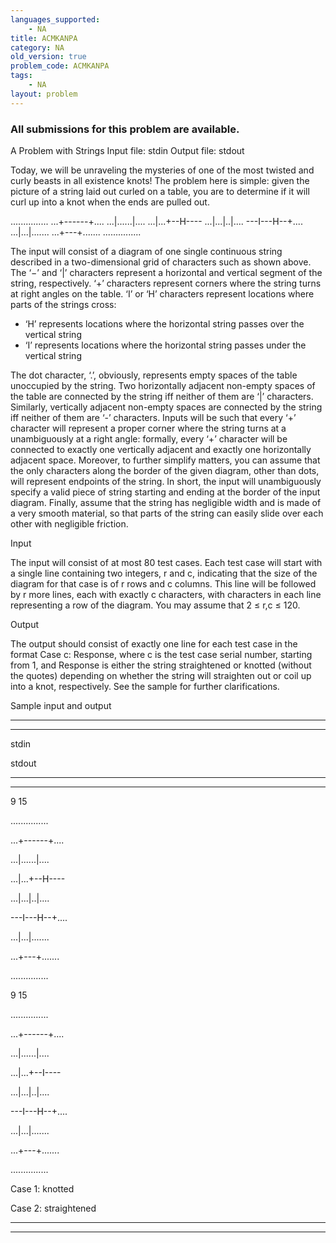 ```yaml
---
languages_supported:
    - NA
title: ACMKANPA
category: NA
old_version: true
problem_code: ACMKANPA
tags:
    - NA
layout: problem
---
```

###  All submissions for this problem are available. 

  <a id="x1-2r1" name="x1-2r1"></a>A  Problem with Strings  Input file: stdin Output file: stdout  

  

    

Today, we will be unraveling the mysteries of one of the most twisted and curly beasts in all existence knots! The problem here is simple: given the picture of a string laid out curled on a table, you are to determine if it will curl up into a knot when the ends are pulled out.

 ............... 
 ...+------+.... 
 ...|......|.... 
 ...|...+--H---- 
 ...|...|..|.... 
 ---I---H--+.... 
 ...|...|....... 
 ...+---+....... 
 ............... 

 

The input will consist of a diagram of one single continuous string described in a two-dimensional grid of characters such as shown above. The ‘−’ and ‘|’ characters represent a horizontal and vertical segment of the string, respectively. ‘+’ characters represent corners where the string turns at right angles on the table. ‘I’ or ‘H’ characters represent locations where parts of the strings cross:

- ‘H’ represents locations where the horizontal string passes over the vertical string
- ‘I’ represents locations where the horizontal string passes under the vertical string

The dot character, ‘.’, obviously, represents empty spaces of the table unoccupied by the string. Two horizontally adjacent non-empty spaces of the table are connected by the string iff neither of them are ‘|’ characters. Similarly, vertically adjacent non-empty spaces are connected by the string iff neither of them are ‘-’ characters. Inputs will be such that every ‘+’ character will represent a proper corner where the string turns at a unambiguously at a right angle: formally, every ‘+’ character will be connected to exactly one vertically adjacent and exactly one horizontally adjacent space. Moreover, to further simplify matters, you can assume that the only characters along the border of the given diagram, other than dots, will represent endpoints of the string. In short, the input will unambiguously specify a valid piece of string starting and ending at the border of the input diagram. Finally, assume that the string has negligible width and is made of a very smooth material, so that parts of the string can easily slide over each other with negligible friction.

Input

The input will consist of at most 80 test cases. Each test case will start with a single line containing two integers, r and c, indicating that the size of the diagram for that case is of r rows and c columns. This line will be followed by r more lines, each with exactly c characters, with characters in each line representing a row of the diagram. You may assume that 2 ≤ r,c ≤ 120.

Output

The output should consist of exactly one line for each test case in the format Case c: Response, where c is the test case serial number, starting from 1, and Response is either the string straightened or knotted (without the quotes) depending on whether the string will straighten out or coil up into a knot, respectively. See the sample for further clarifications.

Sample input and output

 - - - - - -

 - - - - - -

  stdin 

   stdout 

  - - - - - -

 - - - - - -

 9 15

...............

...+------+....

...|......|....

...|...+--H----

...|...|..|....

\---I---H--+....

...|...|.......

...+---+.......

...............

9 15

...............

...+------+....

...|......|....

...|...+--I----

...|...|..|....

\---I---H--+....

...|...|.......

...+---+.......

...............

 

  Case 1: knotted

Case 2: straightened

 

  - - - - - -

 - - - - - -